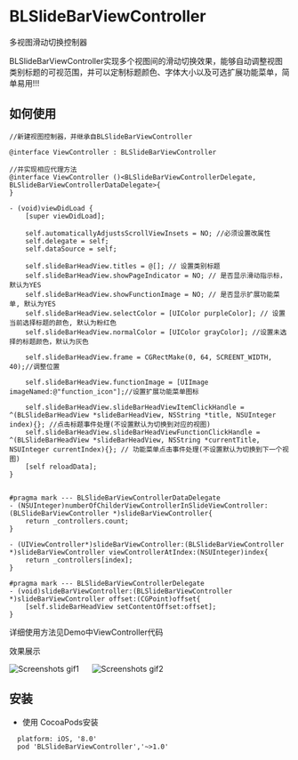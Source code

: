 # BLSlideBarViewController
  多视图滑动切换控制器

BLSlideBarViewController实现多个视图间的滑动切换效果，能够自动调整视图类别标题的可视范围，并可以定制标题颜色、字体大小以及可选扩展功能菜单，简单易用!!!

## 如何使用
```
//新建视图控制器，并继承自BLSlideBarViewController
    
@interface ViewController : BLSlideBarViewController

//并实现相应代理方法 
@interface ViewController ()<BLSlideBarViewControllerDelegate, BLSlideBarViewControllerDataDelegate>{
}

- (void)viewDidLoad {
    [super viewDidLoad];
    
    self.automaticallyAdjustsScrollViewInsets = NO; //必须设置改属性
    self.delegate = self;
    self.dataSource = self;
    
    self.slideBarHeadView.titles = @[]; // 设置类别标题
    self.slideBarHeadView.showPageIndicator = NO; // 是否显示滑动指示标，默认为YES
    self.slideBarHeadView.showFunctionImage = NO; // 是否显示扩展功能菜单, 默认为YES
    self.slideBarHeadView.selectColor = [UIColor purpleColor]; // 设置当前选择标题的颜色, 默认为粉红色
    self.slideBarHeadView.normalColor = [UIColor grayColor]; //设置未选择的标题颜色，默认为灰色
    
    self.slideBarHeadView.frame = CGRectMake(0, 64, SCREENT_WIDTH, 40);//调整位置
    
    self.slideBarHeadView.functionImage = [UIImage imageNamed:@"function_icon"];//设置扩展功能菜单图标
    
    self.slideBarHeadView.slideBarHeadViewItemClickHandle = ^(BLSlideBarHeadView *slideBarHeadView, NSString *title, NSUInteger index){}; //点击标题事件处理(不设置默认为切换到对应的视图) 
    self.slideBarHeadView.slideBarHeadViewFunctionClickHandle = ^(BLSlideBarHeadView *slideBarHeadView, NSString *currentTitle, NSUInteger currentIndex){}; // 功能菜单点击事件处理(不设置默认为切换到下一个视图)
    [self reloadData]; 
}


#pragma mark --- BLSlideBarViewControllerDataDelegate
- (NSUInteger)numberOfChilderViewControllerInSlideViewController:(BLSlideBarViewController *)slideBarViewController{
    return _controllers.count;
}

- (UIViewController*)slideBarViewController:(BLSlideBarViewController *)slideBarViewController viewControllerAtIndex:(NSUInteger)index{
    return _controllers[index];
}

#pragma mark --- BLSlideBarViewControllerDelegate
- (void)slideBarViewController:(BLSlideBarViewController *)slideBarViewController offset:(CGPoint)offset{
    [self.slideBarHeadView setContentOffset:offset];
}

```
详细使用方法见Demo中ViewController代码

效果展示<br/>

![Screenshots gif1](http://oggi1up78.bkt.clouddn.com/show1.gif)      ![Screenshots gif2](http://oggi1up78.bkt.clouddn.com/show2.gif)


## 安装
 * 使用 CocoaPods安装
```
  platform: iOS, '8.0'
  pod 'BLSlideBarViewController','~>1.0'
  
```
